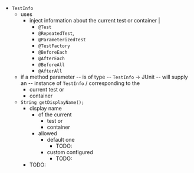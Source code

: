 * `TestInfo`
  * uses
    * inject information about the current test or container | 
      * `@Test`
      * `@RepeatedTest`,
      * `@ParameterizedTest`
      * `@TestFactory`
      * `@BeforeEach`
      * `@AfterEach`
      * `@BeforeAll`
      * `@AfterAll`
  * if a method parameter -- is of type -- `TestInfo` -> JUnit -- will supply an -- instance of `TestInfo` / corresponding to the 
    * current test or
    * container
  * `String getDisplayName();`
    * display name
      * of the current
        * test or
        * container
      * allowed
        * default one
          * TODO:
        * custom configured
          * TODO:
    * TODO: